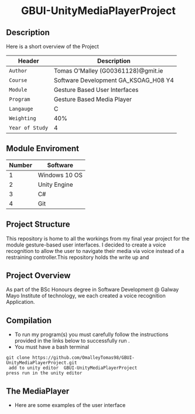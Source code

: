 <p align="center">
<h1 align="center">GBUI-UnityMediaPlayerProject </h1>

## Description
 <p align="left">
Here is a short overview of the Project 
<br />
</p>

| Header | Description |
| --- | --- |
| `Author` | Tomas O'Malley (G00361128)@gmit.ie |
| `Course` | Software Development GA_KSOAG_H08 Y4  |
| `Module` | Gesture Based User Interfaces     |
| `Program` |  Gesture Based Media Player  |
| `Langauge` | C |
| `Weighting` | 40% |
| `Year of Study` | 4 |

## Module Enviroment 


| Number | Software |
| --- | --- |
| 1 | Windows 10 OS|
| 2 | Unity Engine|
| 3 | C#|
| 4 | Git|



## Project Structure  
This repository is home to all the workings from my final year project for the module gesture-based user interfaces. I decided to create a voice recognition to allow the user to navigate their media via voice instead of a restraining controller.This repository holds the write up and 

## Project Overview  
As part of the BSc Honours degree in Software Development @ Galway Mayo Institute of technology, we each created a voice recognition Application.
 
 
## Compilation  

- To run my program(s) you must carefully follow the instructions provided in the links below to successfully run .
- You must have a bash terminal 
 ```
 git clone https://github.com/OmalleyTomas98/GBUI-UnityMediaPlayerProject.git
  add to unity editor  GBUI-UnityMediaPlayerProject
 press run in the unity editor 
```

## The MediaPlayer   
- Here are some examples of the user interface
